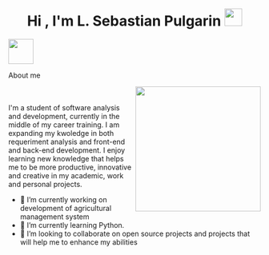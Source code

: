 <h1 align="center">Hi , I'm L. Sebastian Pulgarin <img src="https://media.giphy.com/media/hvRJCLFzcasrR4ia7z/giphy.gif" width="35"></h1>	

<picture><img src = "https://github.com/7oSkaaa/7oSkaaa/blob/main/Images/about_me.gif?raw=true" width = 50px></picture> 

About me

<picture> <img align="right" src="https://github.com/7oSkaaa/7oSkaaa/blob/main/Images/Right_Side.gif?raw=true" width = 250px></picture>

<br><br>
I'm a student of software analysis and development, currently in the middle of my career training. I am expanding my
kwoledge in both requeriment analysis and front-end and back-end development. I enjoy learning new knowledge that helps 
me to be more productive, innovative and creative in my academic, work and personal projects.

- 🔭 I’m currently working on development of agricultural management system 
- 🌱 I’m currently learning Python.
- 👯 I’m looking to collaborate on open source projects and projects that will help me to enhance my abilities
